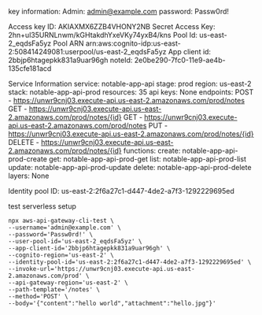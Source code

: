 key information:
Admin: admin@example.com
  password: Passw0rd! 

Access key ID: AKIAXMX6ZZB4VHONY2NB
Secret Access Key: 2hn+ul35URNLnwm/kGHtakdhYxeVKy74yxB4/kns
Pool Id: us-east-2_eqdsFa5yz
Pool ARN arn:aws:cognito-idp:us-east-2:508414249081:userpool/us-east-2_eqdsFa5yz
App client id: 2bbjp6htagepkk831a9uar96gh
noteId: 2e0be290-7fc0-11e9-ae4b-135cfe181acd

Service Information
service: notable-app-api
stage: prod
region: us-east-2
stack: notable-app-api-prod
resources: 35
api keys:
  None
endpoints:
  POST - https://unwr9cnj03.execute-api.us-east-2.amazonaws.com/prod/notes
  GET - https://unwr9cnj03.execute-api.us-east-2.amazonaws.com/prod/notes/{id}
  GET - https://unwr9cnj03.execute-api.us-east-2.amazonaws.com/prod/notes
  PUT - https://unwr9cnj03.execute-api.us-east-2.amazonaws.com/prod/notes/{id}
  DELETE - https://unwr9cnj03.execute-api.us-east-2.amazonaws.com/prod/notes/{id}
functions:
  create: notable-app-api-prod-create
  get: notable-app-api-prod-get
  list: notable-app-api-prod-list
  update: notable-app-api-prod-update
  delete: notable-app-api-prod-delete
layers:
  None

Identity pool ID: us-east-2:2f6a27c1-d447-4de2-a7f3-1292229695ed




test serverless setup
```
npx aws-api-gateway-cli-test \
--username='admin@example.com' \
--password='Passw0rd!' \
--user-pool-id='us-east-2_eqdsFa5yz' \
--app-client-id='2bbjp6htagepkk831a9uar96gh' \
--cognito-region='us-east-2' \
--identity-pool-id='us-east-2:2f6a27c1-d447-4de2-a7f3-1292229695ed' \
--invoke-url='https://unwr9cnj03.execute-api.us-east-2.amazonaws.com/prod' \
--api-gateway-region='us-east-2' \
--path-template='/notes' \
--method='POST' \
--body='{"content":"hello world","attachment":"hello.jpg"}'
```